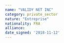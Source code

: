 ```yaml
---
name: "VALIDY NET INC"
category: private_sector
nature: "Entreprise"
nationality: FRA
alliance: 
date_signed: '2018-11-12'
---
```

    